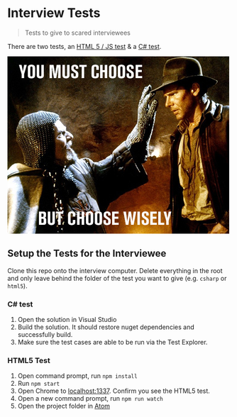 # Interview Tests

> Tests to give to scared interviewees

There are two tests, an [HTML 5 / JS test](html5) & a [C# test](csharp).

![choose wisely](choose-wisely.jpg)

## Setup the Tests for the Interviewee

Clone this repo onto the interview computer. Delete everything in the root and only leave behind the folder of the test you want to give (e.g. `csharp` or `html5`).

### C# test

1. Open the solution in Visual Studio
2. Build the solution. It should restore nuget dependencies and successfully build.
3. Make sure the test cases are able to be run via the Test Explorer.

### HTML5 Test

1. Open command prompt, run `npm install`
2. Run `npm start`
3. Open Chrome to [localhost:1337](http://localhost:1337/). Confirm you see the HTML5 test.
4. Open a new command prompt, run `npm run watch`
5. Open the project folder in [Atom](https://atom.io/)
